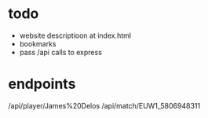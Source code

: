 # todo

- website descriptioon at index.html
- bookmarks
- pass /api calls to express

# endpoints

/api/player/James%20Delos
/api/match/EUW1_5806948311
